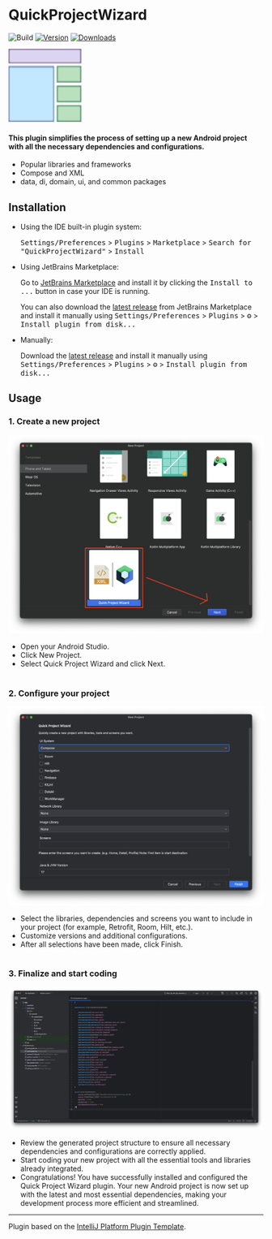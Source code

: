 # QuickProjectWizard

![Build](https://github.com/cnrture/QuickProjectWizard/workflows/Build/badge.svg)
[![Version](https://img.shields.io/jetbrains/plugin/v/MARKETPLACE_ID.svg)](https://plugins.jetbrains.com/plugin/MARKETPLACE_ID)
[![Downloads](https://img.shields.io/jetbrains/plugin/d/MARKETPLACE_ID.svg)](https://plugins.jetbrains.com/plugin/MARKETPLACE_ID)

<img src="src/main/resources/META-INF/pluginIcon.svg" alt="New Project" width="144">

<!-- Plugin description -->
#### This plugin simplifies the process of setting up a new Android project with all the necessary dependencies and configurations.
- Popular libraries and frameworks
- Compose and XML
- data, di, domain, ui, and common packages
<!-- Plugin description end -->

## Installation

- Using the IDE built-in plugin system:
  
  <kbd>Settings/Preferences</kbd> > <kbd>Plugins</kbd> > <kbd>Marketplace</kbd> > <kbd>Search for "QuickProjectWizard"</kbd> >
  <kbd>Install</kbd>
  
- Using JetBrains Marketplace:

  Go to [JetBrains Marketplace](https://plugins.jetbrains.com/plugin/MARKETPLACE_ID) and install it by clicking the <kbd>Install to ...</kbd> button in case your IDE is running.

  You can also download the [latest release](https://plugins.jetbrains.com/plugin/MARKETPLACE_ID/versions) from JetBrains Marketplace and install it manually using
  <kbd>Settings/Preferences</kbd> > <kbd>Plugins</kbd> > <kbd>⚙️</kbd> > <kbd>Install plugin from disk...</kbd>

- Manually:

  Download the [latest release](https://github.com/cnrture/QuickProjectWizard/releases/latest) and install it manually using
  <kbd>Settings/Preferences</kbd> > <kbd>Plugins</kbd> > <kbd>⚙️</kbd> > <kbd>Install plugin from disk...</kbd>

## Usage

### 1. Create a new project

<img src="images/new_project.png" alt="New Project">

- Open your Android Studio.
- Click New Project.
- Select Quick Project Wizard and click Next.
</br></br>

### 2. Configure your project

<img src="images/details.png" alt="Quick Project Wizard Page">

- Select the libraries, dependencies and screens you want to include in your project (for example, Retrofit, Room, Hilt, etc.).
- Customize versions and additional configurations.
- After all selections have been made, click Finish.
</br></br>

### 3. Finalize and start coding

<img src="images/final.png" alt="Quick Project Wizard Page">

- Review the generated project structure to ensure all necessary dependencies and configurations are correctly applied.
- Start coding your new project with all the essential tools and libraries already integrated.
- Congratulations! You have successfully installed and configured the Quick Project Wizard plugin. Your new Android project is now set up with the latest and most essential dependencies, making your development process more efficient and streamlined.

---
Plugin based on the [IntelliJ Platform Plugin Template][template].

[template]: https://github.com/JetBrains/intellij-platform-plugin-template
[docs:plugin-description]: https://plugins.jetbrains.com/docs/intellij/plugin-user-experience.html#plugin-description-and-presentation
